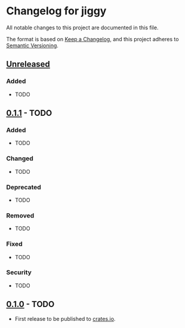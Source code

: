 # Changelog for jiggy

All notable changes to this project are documented in this file.

The format is based on [Keep a Changelog](https://keepachangelog.com/en/1.1.0/),
and this project adheres to [Semantic Versioning](https://semver.org/spec/v2.0.0.html).

## [Unreleased]

### Added

* TODO

## [0.1.1] - TODO

### Added

* TODO

### Changed

* TODO

### Deprecated

* TODO

### Removed

* TODO

### Fixed

* TODO

### Security

* TODO

## [0.1.0] - TODO

* First release to be published to [crates.io](https://crates.io/).

[unreleased]: https://github.com/0xdea/jiggy/compare/v0.1.1...HEAD

[0.1.1]: https://github.com/0xdea/jiggy/compare/v0.1.0...v0.1.1

[0.1.0]: https://github.com/0xdea/jiggy/releases/tag/v0.1.0
